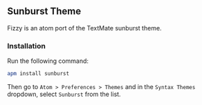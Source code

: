 ## Sunburst Theme

Fizzy is an atom port of the TextMate sunburst theme.

### Installation

Run the following command:

```sh
apm install sunburst
```

Then go to `Atom > Preferences > Themes` and in the `Syntax Themes` dropdown, select `Sunburst` from the list.


